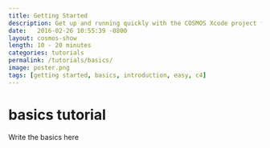 ```yaml
---
title: Getting Started
description: Get up and running quickly with the COSMOS Xcode project files.
date:   2016-02-26 10:55:39 -0800
layout: cosmos-show
length: 10 - 20 minutes
categories: tutorials
permalink: /tutorials/basics/
image: poster.png
tags: [getting started, basics, introduction, easy, c4]
---
```


# basics tutorial

Write the basics here